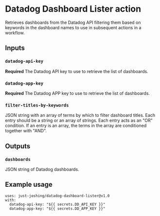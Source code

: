 # Datadog Dashboard Lister action

Retrieves dashboards from the Datadog API filtering them based on keywords in the dashboard names to use in subsequent actions in a workflow.

## Inputs

### `datadog-api-key`
**Required** The Datadog API key to use to retrieve the list of dashboards.

### `datadog-app-key`

**Required** The Datadog APP key to use to retrieve the list of dashboards.

### `filter-titles-by-keywords`
JSON string with an array of terms by which to filter dashboard titles.
Each entry should be a string or an array of strings.
Each entry acts as an "OR" condition.
If an entry is an array, the terms in the array are conditioned together with "AND".

## Outputs

### `dashboards`

JSON string of Datadog dashboards.

## Example usage
```
uses: just-joshing/datadog-dashboard-lister@v1.0
with:
  datadog-api-key: "${{ secrets.DD_API_KEY }}"
  datadog-app-key: "${{ secrets.DD_APP_KEY }}"
```
